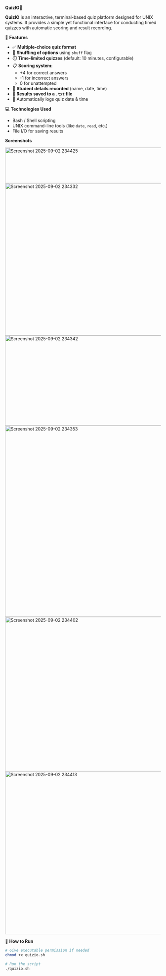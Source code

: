 **QuizIO**🎯

**QuizIO** is an interactive, terminal-based quiz platform designed for UNIX systems. It provides a simple yet functional interface for conducting timed quizzes with automatic scoring and result recording.


🧠 **Features**

- ✅ **Multiple-choice quiz format**
- 🔄 **Shuffling of options** using `shuff` flag
- ⏱️ **Time-limited quizzes** (default: 10 minutes, configurable)
- 📋 **Scoring system**:
  - +4 for correct answers
  - -1 for incorrect answers
  - 0 for unattempted
- 🧾 **Student details recorded** (name, date, time)
- 💾 **Results saved to a `.txt` file**
- 📅 Automatically logs quiz date & time



💻 **Technologies Used**

- Bash / Shell scripting
- UNIX command-line tools (like `date`, `read`, etc.)
- File I/O for saving results

**Screenshots**

<img width="819" height="115" alt="Screenshot 2025-09-02 234425" src="https://github.com/user-attachments/assets/5b48f53f-69df-4443-9d02-f7b597ae7d99" />
<img width="816" height="491" alt="Screenshot 2025-09-02 234332" src="https://github.com/user-attachments/assets/51674788-35dd-49e4-885d-29f091448188" />
<img width="822" height="291" alt="Screenshot 2025-09-02 234342" src="https://github.com/user-attachments/assets/1b507ade-df83-4453-8a36-32b679c7b43f" />
<img width="815" height="617" alt="Screenshot 2025-09-02 234353" src="https://github.com/user-attachments/assets/723b4de4-e21d-422b-ae32-629869f8ddf6" />
<img width="817" height="498" alt="Screenshot 2025-09-02 234402" src="https://github.com/user-attachments/assets/a4da44f6-1db8-406b-81c9-290051bf19ba" />
<img width="822" height="526" alt="Screenshot 2025-09-02 234413" src="https://github.com/user-attachments/assets/dc066289-d643-4bc1-9a3a-49ee943279e8" />



🚀 **How to Run**

```bash
# Give executable permission if needed
chmod +x quizio.sh

# Run the script
./quizio.sh
